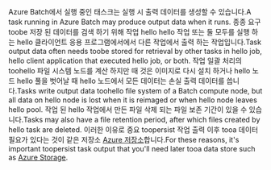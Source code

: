 <span data-ttu-id="bf621-101">Azure Batch에서 실행 중인 태스크는 실행 시 출력 데이터를 생성할 수 있습니다.</span><span class="sxs-lookup"><span data-stu-id="bf621-101">A task running in Azure Batch may produce output data when it runs.</span></span> <span data-ttu-id="bf621-102">종종 요구 toobe 저장 된 데이터를 검색 하기 위해 작업 hello hello 작업 또는 둘 모두를 실행 하는 hello 클라이언트 응용 프로그램에서에서 다른 작업에서 출력 하는 작업입니다.</span><span class="sxs-lookup"><span data-stu-id="bf621-102">Task output data often needs toobe stored for retrieval by other tasks in hello job, hello client application that executed hello job, or both.</span></span> <span data-ttu-id="bf621-103">작업 일괄 처리의 toohello 파일 시스템 노드를 계산 하지만 때 것은 이미지로 다시 설치 하거나 hello 노드 hello 풀을 벗어날 때 hello 노드에서 모든 데이터는 손실 출력 데이터를 씁니다.</span><span class="sxs-lookup"><span data-stu-id="bf621-103">Tasks write output data toohello file system of a Batch compute node, but all data on hello node is lost when it is reimaged or when hello node leaves hello pool.</span></span> <span data-ttu-id="bf621-104">작업 된 hello 작업에서 만든 파일 삭제 되는 파일 보존 기간이 있을 수 있습니다.</span><span class="sxs-lookup"><span data-stu-id="bf621-104">Tasks may also have a file retention period, after which files created by hello task are deleted.</span></span> <span data-ttu-id="bf621-105">이러한 이유로 중요 toopersist 작업 출력 이후 tooa 데이터 필요가 있다는 것이 같은 저장소 [Azure 저장소](https://docs.microsoft.com/azure/storage/)합니다.</span><span class="sxs-lookup"><span data-stu-id="bf621-105">For these reasons, it's important toopersist task output that you'll need later tooa data store such as [Azure Storage](https://docs.microsoft.com/azure/storage/).</span></span>
